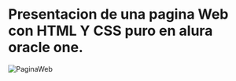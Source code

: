 <h1> Presentacion de una pagina Web con HTML Y CSS puro en alura oracle one.</h1>

![PaginaWeb](https://github.com/user-attachments/assets/465d9eca-923f-44a2-85f5-ef2d98b3e349)
